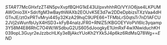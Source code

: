 $START$7McGHxfzZT4N5pvXvpfBQHG1kE43U/pxvhhhRO/VY/iO6jse4LKPUMAWOnio3X+Sdr/fgM3wBaythWAXb2EOUvK5E3d7w2DDeDpbizsTXzVaa4dHGTnJE/ztOxPRTvMryi445y32KzA29hqC9UPE66+TFMbLrS0qtsTr7nD1AFCU2JVj2sWunfbUyX4HSD3+kFyB4naIzJFR0+RNIZ5/KBGOEYVoPVI6Ic3yqamp3Y58M4E86RhC7O4W/WSdbuG2US605dJoogkyE1UmRxF4wXNwiduchKH039opL3Guyr2eJzzbcHLKy3eBjAkcYUoKh2YXk5J4p6kz6RdMsQ78Wg==$END$